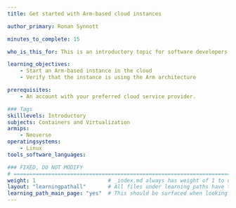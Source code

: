 ```yaml
---
title: Get started with Arm-based cloud instances

author_primary: Ronan Synnott

minutes_to_complete: 15

who_is_this_for: This is an introductory topic for software developers who are new to Arm-based cloud instances.

learning_objectives:
    - Start an Arm-based instance in the cloud
    - Verify that the instance is using the Arm architecture

prerequisites:
    - An account with your preferred cloud service provider.

### Tags
skilllevels: Introductory
subjects: Containers and Virtualization
armips:
    - Neoverse
operatingsystems:
    - Linux
tools_software_languages:

### FIXED, DO NOT MODIFY
# ================================================================================
weight: 1                       # _index.md always has weight of 1 to order correctly
layout: "learningpathall"       # All files under learning paths have this same wrapper
learning_path_main_page: "yes"  # This should be surfaced when looking for related content. Only set for _index.md of learning path content.
---
```

